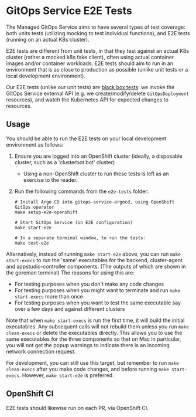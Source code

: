 
# GitOps Service E2E Tests

The Managed GitOps Service aims to have several types of test coverage: both units tests (utilizing mocking to test individual functions), and E2E tests (running on an actual K8s cluster).

E2E tests are different from unit tests, in that they test against an actual K8s cluster (rather a mocked k8s fake client), often using actual container images and/or container workloads. E2E tests should aim to run in an environment that is as close to production as possible (unlike unit tests or a local development environment).

Our E2E tests (unlike our unit tests) are [black box tests](https://en.wikipedia.org/wiki/Black-box_testing): we invoke the GitOps Service external API (e.g. we create/modify/delete `GitOpsDeployment` resources), and watch the Kubernetes API for expected changes to resources.


## Usage

You should be able to run the E2E tests on your local development environment as follows:

1) Ensure you are logged into an OpenShift cluster (ideally, a disposable cluster, such as a 'clusterbot bot' cluster)
    - Using a non-OpenShift cluster to run these tests is left as an exercise to the reader.

2) Run the following commands from the `e2e-tests` folder:

    ```
    # Install Argo CD into gitops-service-argocd, using OpenShift GitOps operator
    make setup-e2e-openshift

    # Start GitOps Service (in E2E configuration)
    make start-e2e

    # In a separate terminal window, to run the tests:
    make test-e2e
    ```
Alternatively, instead of running `make start-e2e` above, you can run `make start-execs` to run the 'same' executables
for the backend, cluster-agent and appstudio-controller components. (The outputs of which are shown in the goreman terminal)
The reasons for using this are:

- For testing purposes when you don't make any code changes
- For testing purposes when you might want to terminate and run `make start-execs` more than once
- For testing purposes when you want to test the same executable say over a few days and against different clusters

Note that when `make start-execs` is run the first time, it will build the initial executables. Any subsequent calls will 
not rebuild them unless you run `make clean-execs` or delete the executables directly.
This allows you to use the same executables for the three components so that on Mac in particular, you will not get the 
popup warnings to indicate there is an incoming network connection request.

For development, you can still use this target, but remember to run `make clean-execs` after you make code changes, and before
running `make start-execs`. However, `make start-e2e` is preferred.


## OpenShift CI

E2E tests should likewise run on each PR, via OpenShift CI.

